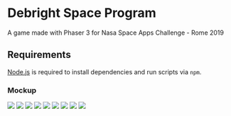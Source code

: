 # Debright Space Program

A game made with Phaser 3 for Nasa Space Apps Challenge - Rome 2019

## Requirements

[Node.js](https://nodejs.org) is required to install dependencies and run scripts via `npm`.

### Mockup
  
![](https://github.com/peppoasap/debright-space-program/blob/master/Final%20Mockup/GAME%20–%201.png)
![](https://github.com/peppoasap/debright-space-program/blob/master/Final%20Mockup/GAME%20–%202.png)
![](https://github.com/peppoasap/debright-space-program/blob/master/Final%20Mockup/GAME%20–%203.png)
![](https://github.com/peppoasap/debright-space-program/blob/master/Final%20Mockup/GAME%20–%204.png)
![](https://github.com/peppoasap/debright-space-program/blob/master/Final%20Mockup/GAME%20–%205.png)
![](https://github.com/peppoasap/debright-space-program/blob/master/Final%20Mockup/GAME%20–%206.png)
![](https://github.com/peppoasap/debright-space-program/blob/master/Final%20Mockup/GAME%20–%207.png)
![](https://github.com/peppoasap/debright-space-program/blob/master/Final%20Mockup/GAME%20–%208.png)
![](https://github.com/peppoasap/debright-space-program/blob/master/Final%20Mockup/GAME%20–%209.png)

